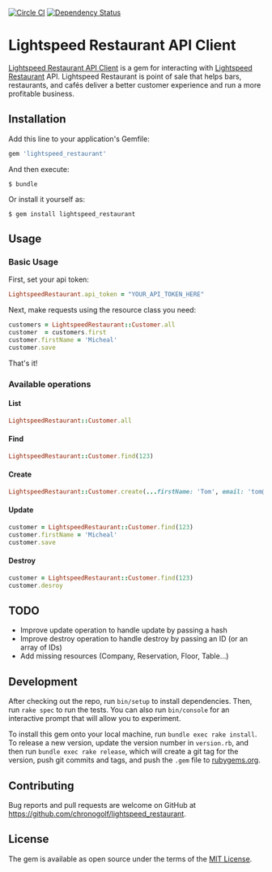 [![Circle CI](https://circleci.com/gh/chronogolf/lightspeed_restaurant.svg?style=shield&circle-token=94ebc6c7495f5c0bbf9f6a89526395306f223b7e)](https://circleci.com/gh/chronogolf/lightspeed_restaurant) [![Dependency Status](https://gemnasium.com/97099eaf969214667ab4e212a1a4c7fe.svg)](https://gemnasium.com/chronogolf/lightspeed_restaurant)

# Lightspeed Restaurant API Client

[Lightspeed Restaurant API Client](https://github.com/chronogolf/lightspeed_restaurant) is a gem for interacting with [Lightspeed Restaurant](https://www.lightspeedhq.com/products/restaurant/) API. 
Lightspeed Restaurant is point of sale that helps bars, restaurants, and cafés deliver a better customer experience and run a more profitable business.

## Installation

Add this line to your application's Gemfile:

```ruby
gem 'lightspeed_restaurant'
```

And then execute:

    $ bundle

Or install it yourself as:

    $ gem install lightspeed_restaurant

## Usage

### Basic Usage

First, set your api token:
```ruby
LightspeedRestaurant.api_token = "YOUR_API_TOKEN_HERE"
```
Next, make requests using the resource class you need:
```ruby
customers = LightspeedRestaurant::Customer.all
customer  = customers.first
customer.firstName = 'Micheal'
customer.save
```
That's it!

### Available operations

#### List

```ruby
LightspeedRestaurant::Customer.all
```

#### Find
```ruby
LightspeedRestaurant::Customer.find(123)
```

#### Create
```ruby
LightspeedRestaurant::Customer.create(...firstName: 'Tom', email: 'tom@brady.com'...)
```

#### Update
```ruby
customer = LightspeedRestaurant::Customer.find(123)
customer.firstName = 'Micheal'
customer.save
```

#### Destroy
```ruby
customer = LightspeedRestaurant::Customer.find(123)
customer.desroy
```

## TODO
- Improve update operation to handle update by passing a hash
- Improve destroy operation to handle destroy by passing an ID (or an array of IDs)
- Add missing resources (Company, Reservation, Floor, Table...)

## Development

After checking out the repo, run `bin/setup` to install dependencies. Then, run `rake spec` to run the tests. You can also run `bin/console` for an interactive prompt that will allow you to experiment.

To install this gem onto your local machine, run `bundle exec rake install`. To release a new version, update the version number in `version.rb`, and then run `bundle exec rake release`, which will create a git tag for the version, push git commits and tags, and push the `.gem` file to [rubygems.org](https://rubygems.org).

## Contributing

Bug reports and pull requests are welcome on GitHub at https://github.com/chronogolf/lightspeed_restaurant.


## License

The gem is available as open source under the terms of the [MIT License](http://opensource.org/licenses/MIT).

